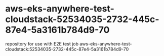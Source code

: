 # aws-eks-anywhere-test-cloudstack-52534035-2732-445c-87e4-5a3161b784d9-70
repository for use with E2E test job aws-eks-anywhere-test-cloudstack:52534035-2732-445c-87e4-5a3161b784d9-70
